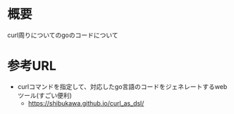 # 概要
curl周りについてのgoのコードについて

# 参考URL
- curlコマンドを指定して、対応したgo言語のコードをジェネレートするwebツール(すごい便利)
  - https://shibukawa.github.io/curl_as_dsl/
